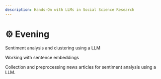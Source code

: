 ```yaml
---
description: Hands-On with LLMs in Social Science Research
---
```


# ⚙️ Evening

Sentiment analysis and clustering using a LLM

Working with sentence embeddings





Collection and preprocessing news articles for sentiment analysis using a LLM.

